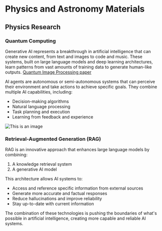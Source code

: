 # Physics and Astronomy Materials




## Physics Research

### Quantum Computing
Generative AI represents a breakthrough in artificial intelligence that can create new content, from text and images to code and music. These systems, built on large language models and deep learning architectures, learn patterns from vast amounts of training data to generate human-like outputs.
[Quantum Image Processing paper](https://dylanz.one/paper%20(6).pdf)

AI agents are autonomous or semi-autonomous systems that can perceive their environment and take actions to achieve specific goals. They combine multiple AI capabilities, including:
- Decision-making algorithms
- Natural language processing
- Task planning and execution
- Learning from feedback and experience

![This is an image](https://dylanz.one/image_2025-09-21_134624557.png)
### Retrieval-Augmented Generation (RAG)
RAG is an innovative approach that enhances large language models by combining:
1. A knowledge retrieval system
2. A generative AI model

This architecture allows AI systems to:
- Access and reference specific information from external sources
- Generate more accurate and factual responses
- Reduce hallucinations and improve reliability
- Stay up-to-date with current information

The combination of these technologies is pushing the boundaries of what's possible in artificial intelligence, creating more capable and reliable AI systems.

